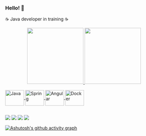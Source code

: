 ### Hello! 👋

☕ Java developer in training ☕

<div align="center">
  <a href="https://github.com/fernandine">
  <img height="180em" src="https://github-readme-stats.vercel.app/api?username=fernandine&show_icons=true&theme=vision-friendly-dark&include_all_commits=true&count_private=true"/>
  <img height="180em" src="https://github-readme-stats.vercel.app/api/top-langs/?username=fernandine&layout=compact&langs_count=7&theme=vision-friendly-dark">
   </div>
    
  <div style="display: inline_block"><br>
  <img align="center" alt="Java" height="50" width="60" src="https://cdn.jsdelivr.net/gh/devicons/devicon/icons/java/java-original-wordmark.svg">
  <img align="center" alt="Spring" height="50" width="60" src="https://cdn.jsdelivr.net/gh/devicons/devicon/icons/spring/spring-original-wordmark.svg">
  <img align="center" alt="Angular" height="50" width="60" src="https://cdn.jsdelivr.net/gh/devicons/devicon/icons/angularjs/angularjs-original.svg">
  <img align="center" alt="Docker" height="50" width="60" src="https://cdn.jsdelivr.net/gh/devicons/devicon/icons/docker/docker-original-wordmark.svg">
</div>
  
  ##
 
<div> 
 <a href="https://www.linkedin.com/in/jean-fernandine/" target="_blank"><img src="https://img.shields.io/badge/-LinkedIn-%230077B5?style=for-the-badge&logo=linkedin&logoColor=white" target="_blank"></a> 
  <a href="https://www.instagram.com/jean_fernandine/" target="_blank"><img src="https://img.shields.io/badge/-Instagram-%23E4405F?style=for-the-badge&logo=instagram&logoColor=white" target="_blank"></a>
 <a href="https://discord.gg/Fernandine#0471" target="_blank"><img src="https://img.shields.io/badge/Discord-7289DA?style=for-the-badge&logo=discord&logoColor=white" target="_blank"></a> 
 <a href = "mailto:jfernandine@gmail.com"><img src="https://img.shields.io/badge/-Gmail-%23333?style=for-the-badge&logo=gmail&logoColor=white" target="_blank"></a>

  
[![Ashutosh's github activity graph](https://activity-graph.herokuapp.com/graph?username=Fernandine&bg_color=000000&color=c2a200&line=c2a200&point=ffffff&area=true&hide_border=true)](https://github.com/fernandine)
  </div>


